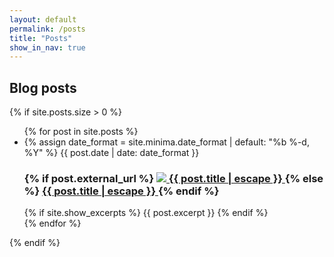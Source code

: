 ```yaml
---
layout: default
permalink: /posts
title: "Posts"
show_in_nav: true
---
```


## Blog posts
{% if site.posts.size > 0 %}
  <ul class="post-list">
    {% for post in site.posts %}
    <li>
      {% assign date_format = site.minima.date_format | default: "%b %-d, %Y" %}
      <span class="post-meta">{{ post.date | date: date_format }}</span>
      <h3>
        {% if post.external_url %}
          <a class="post-link" href="{{ post.external_url | relative_url }}">
            <img src="{{ post.external_site_logo_path }}" class="external-site-logo" /> {{ post.title | escape }}
          </a>
        {% else %}
          <a class="post-link" href="{{ post.url | relative_url }}">
            {{ post.title | escape }}
          </a>
        {% endif %}
      </h3>
      {% if site.show_excerpts %}
        {{ post.excerpt }}
      {% endif %}
    </li>
    {% endfor %}
  </ul>
{% endif %}